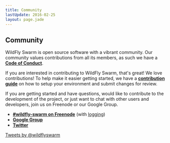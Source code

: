 ```yaml
---
title: Community
lastUpdate: 2016-02-25
layout: page.jade
---
```


## Community

WildFly Swarm is open source software with a vibrant community. Our community values
contributions from all its members, as such we have a
**[Code of Conduct](/community/code-of-conduct)**.

If you are interested in contributing to WildFly Swarm, that's great! We love
contributions! To help make it easier getting started, we have a
**[contribution guide](/community/contributing)** on how to setup your environment and
submit changes for review.

If you are getting started and have questions, would like to contribute
to the development of the project, or just want to chat with other users and
developers, join us on Freenode or our Google Group.

* **[#wildfly-swarm on Freenode](http://webchat.freenode.net/?channels=wildfly-swarm)**
   (with [logging](http://transcripts.jboss.org/channel/irc.freenode.org/%23wildfly-swarm/))
* **[Google Group](https://groups.google.com/forum/#!forum/wildfly-swarm)**
* **[Twitter](http://twitter.com/wildflyswarm)**

<a class="twitter-timeline" href="https://twitter.com/wildflyswarm" data-widget-id="677243276056010754" height="300" width="250" data-chrome="nofooter">Tweets by @wildflyswarm</a>
<script>!function(d,s,id){var js,fjs=d.getElementsByTagName(s)[0],p=/^http:/.test(d.location)?'http':'https';if(!d.getElementById(id)){js=d.createElement(s);js.id=id;js.src=p+"://platform.twitter.com/widgets.js";fjs.parentNode.insertBefore(js,fjs);}}(document,"script","twitter-wjs");</script>
